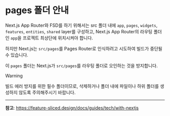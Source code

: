 # pages 폴더 안내

Next.js App Router와 FSD를 하기 위해서는 src 폴더 내에 `app`, `pages`, `widgets`, `features`, `entities`, `shared` layer를 구성하고, Next.js App Router의 라우팅 폴더인 `app`을 프로젝트 최상단에 위치시켜야 합니다.

하지만 Next.js는 `src/pages`를 Pages Router로 인식하려고 시도하여 빌드가 중단될 수 있습니다.

이 `pages` 폴더는 Next.js가 `src/pages`를 라우팅 폴더로 오인하는 것을 방지합니다.

> [!WARNING]
>
> 빌드 에러 방지를 위한 필수 폴더이므로, 삭제하거나 폴더 내에 파일이나 하위 폴더를 생성하지 않도록 주의해주시기 바랍니다.

---

**참고**: <https://feature-sliced.design/docs/guides/tech/with-nextjs>
